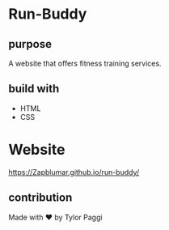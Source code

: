 # Run-Buddy

## purpose
A website that offers fitness training services.

## build with
* HTML
* CSS

# Website
https://Zapblumar.github.io/run-buddy/

## contribution
Made with ❤️ by Tylor Paggi
